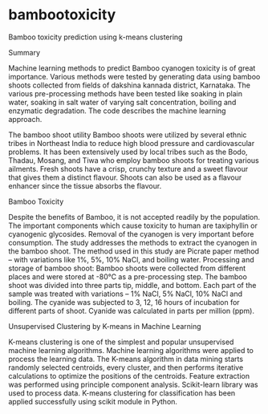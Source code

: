 # bambootoxicity
Bamboo toxicity prediction using k-means clustering

Summary

Machine learning methods to predict Bamboo cyanogen toxicity is of great importance. Various methods were tested by generating data using bamboo shoots collected from fields of dakshina kannada district, Karnataka. The various pre-processing methods have been tested like soaking in plain water, soaking in salt water of varying salt concentration, boiling and enzymatic degradation. The code describes the machine learning approach.

The bamboo shoot utility
Bamboo shoots were utilized by several ethnic tribes in Northeast India to reduce high blood pressure and cardiovascular problems. It has been extensively used by local tribes such as the Bodo, Thadau, Mosang, and Tiwa who employ bamboo shoots for treating various ailments.
Fresh shoots have a crisp, crunchy texture and a sweet flavour that gives them a distinct flavour. Shoots can also be used as a flavour enhancer since the tissue absorbs the flavour. 

Bamboo Toxicity

Despite the benefits of Bamboo, it is not accepted readily by the population. The important components which cause toxicity to human are taxiphyllin or cyanogenic glycosides. Removal of the cyanogen is very important before consumption. The study addresses the methods to extract the cyanogen in the bamboo shoot. The method used in this study are Picrate paper method – with variations like 1%, 5%, 10% NaCl, and boiling water.
Processing and storage of bamboo shoot:
Bamboo shoots were collected from different places and were stored at -80℃  as a pre-processing step.
The bamboo shoot was divided into three parts tip, middle, and bottom. Each part of the sample was treated with variations – 1% NaCl, 5% NaCl, 10% NaCl and boiling. The cyanide was subjected to 3, 12, 16 hours of incubation for different parts of shoot. Cyanide was calculated in parts per million (ppm).

Unsupervised Clustering by K-means in Machine Learning

K-means clustering is one of the simplest and popular unsupervised machine learning algorithms. Machine learning algorithms were applied to process the learning data. The K-means algorithm in data mining starts randomly selected centroids, every cluster, and then performs iterative calculations to optimize the positions of the centroids. Feature extraction was performed using principle component analysis. Scikit-learn library was used to process data. K-means clustering for classification has been applied successfully using scikit module in Python.







